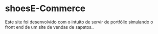 # shoesE-Commerce
Este site foi desenvolvido com o intuito de servir de portfólio simulando o front end de um site de vendas de sapatos..
